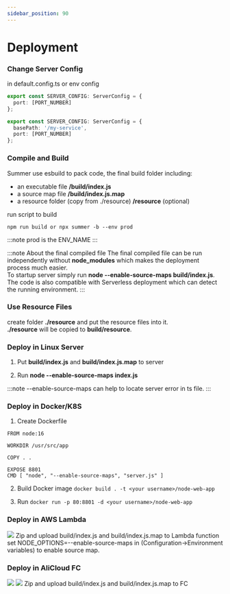 ```yaml
---
sidebar_position: 90
---
```


# Deployment

### Change Server Config

in default.config.ts or env config

```ts title="change port number"
export const SERVER_CONFIG: ServerConfig = {
  port: [PORT_NUMBER]
};
```

```ts title="alert basePath"
export const SERVER_CONFIG: ServerConfig = {
  basePath: '/my-service',
  port: [PORT_NUMBER]
};
```

### Compile and Build
Summer use esbuild to pack code, the final build folder including:

- an executable file **/build/index.js**
- a source map file  **/build/index.js.map**  
- a resource folder (copy from ./resource) **/resource** (optional)

run script to build
``` title="check package.json"
npm run build or npx summer -b --env prod
```
:::note
prod is the ENV_NAME
:::



:::note About the final compiled file
The final compiled file can be run independently without **node_modules** which makes the deployment process much easier.<br/>
To startup server simply run **node --enable-source-maps build/index.js**.<br/>
The code is also compatible with Serverless deployment which can detect the running environment.
:::

### Use Resource Files
create folder **./resource** and put the resource files into it.<br/>
**./resource** will be copied to **build/resource**.

### Deploy in Linux Server

1. Put **build/index.js** and **build/index.js.map** to server

2. Run **node --enable-source-maps index.js**

:::note
--enable-source-maps can help to locate server error in ts file.
:::


### Deploy in Docker/K8S
1. Create Dockerfile

``` title="Dockerfile"
FROM node:16

WORKDIR /usr/src/app

COPY . .

EXPOSE 8801
CMD [ "node", "--enable-source-maps", "server.js" ]
```

2. Build Docker image
`docker build . -t <your username>/node-web-app`

3. Run
`docker run -p 80:8801 -d <your username>/node-web-app`

### Deploy in AWS Lambda
![](/img/awslambda.jpg)
Zip and upload build/index.js and build/index.js.map to Lambda function
set NODE_OPTIONS=--enable-source-maps in (Configuration->Environment variables) to enable source map.



### Deploy in AliCloud FC
![](/img/alifc1.jpg)
![](/img/alifc2.jpg)
Zip and upload build/index.js and build/index.js.map to FC

 